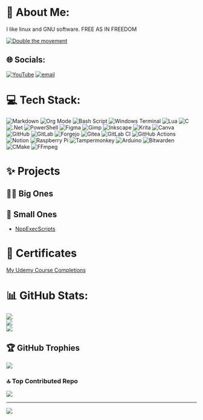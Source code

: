 # 💫 About Me:
I like linux and GNU software. FREE AS IN FREEDOM

<a href="https://u.fsf.org/friendspring19"><img src="https://static.fsf.org/nosvn/images/badges/Spring19-I-support.png" alt="Double the movement"></a>

## 🌐 Socials:
[![YouTube](https://img.shields.io/badge/YouTube-%23FF0000.svg?logo=YouTube&logoColor=white)](https://youtube.com/@UCf0TCMRwnTjEVBz5njkRNhw) [![email](https://img.shields.io/badge/Email-D14836?logo=gmail&logoColor=white)](mailto:owengrumblesny@gmail.com) 

# 💻 Tech Stack:
![Markdown](https://img.shields.io/badge/markdown-%23000000.svg?style=flat&logo=markdown&logoColor=white) ![Org Mode](https://img.shields.io/badge/orgmode-%2377AA99.svg?style=flat&logo=org&logoColor=white) ![Bash Script](https://img.shields.io/badge/bash_script-%23121011.svg?style=flat&logo=gnu-bash&logoColor=white) ![Windows Terminal](https://img.shields.io/badge/Windows%20Terminal-%234D4D4D.svg?style=flat&logo=windows-terminal&logoColor=white) ![Lua](https://img.shields.io/badge/lua-%232C2D72.svg?style=flat&logo=lua&logoColor=white) ![C](https://img.shields.io/badge/c-%2300599C.svg?style=flat&logo=c&logoColor=white) ![.Net](https://img.shields.io/badge/.NET-5C2D91?style=flat&logo=.net&logoColor=white) ![PowerShell](https://img.shields.io/badge/PowerShell-%235391FE.svg?style=flat&logo=powershell&logoColor=white) ![Figma](https://img.shields.io/badge/figma-%23F24E1E.svg?style=flat&logo=figma&logoColor=white) ![Gimp](https://img.shields.io/badge/Gimp-657D8B?style=flat&logo=gimp&logoColor=FFFFFF) ![Inkscape](https://img.shields.io/badge/Inkscape-e0e0e0?style=flat&logo=inkscape&logoColor=080A13) ![Krita](https://img.shields.io/badge/Krita-203759?style=flat&logo=krita&logoColor=EEF37B) ![Canva](https://img.shields.io/badge/Canva-%2300C4CC.svg?style=flat&logo=Canva&logoColor=white) ![GitHub](https://img.shields.io/badge/github-%23121011.svg?style=flat&logo=github&logoColor=white) ![GitLab](https://img.shields.io/badge/gitlab-%23181717.svg?style=flat&logo=gitlab&logoColor=white) ![Forgejo](https://img.shields.io/badge/forgejo-%23FB923C.svg?style=flat&logo=forgejo&logoColor=white) ![Gitea](https://img.shields.io/badge/Gitea-34495E?style=flat&logo=gitea&logoColor=5D9425) ![GitLab CI](https://img.shields.io/badge/gitlab%20CI-%23181717.svg?style=flat&logo=gitlab&logoColor=white) ![GitHub Actions](https://img.shields.io/badge/github%20actions-%232671E5.svg?style=flat&logo=githubactions&logoColor=white) ![Notion](https://img.shields.io/badge/Notion-%23000000.svg?style=flat&logo=notion&logoColor=white) ![Raspberry Pi](https://img.shields.io/badge/-Raspberry_Pi-C51A4A?style=flat&logo=Raspberry-Pi) ![Tampermonkey](https://img.shields.io/badge/tampermonkey-%2300485B.svg?style=flat&logo=tampermonkey&logoColor=white) ![Arduino](https://img.shields.io/badge/-Arduino-00979D?style=flat&logo=Arduino&logoColor=white) ![Bitwarden](https://img.shields.io/badge/bitwarden-%23175DDC.svg?style=flat&logo=bitwarden&logoColor=white) ![CMake](https://img.shields.io/badge/CMake-%23008FBA.svg?style=flat&logo=cmake&logoColor=white) ![FFmpeg](https://shields.io/badge/FFmpeg-%23171717.svg?logo=ffmpeg&style=flat&labelColor=171717&logoColor=5cb85c)

# ✨ Projects
## 👨‍🏫 Big Ones

## 👶 Small Ones
- [NppExecScripts](https://github.com/OwenGrumbles/NppExecScripts)

# 📰 Certificates 
[My Udemy Course Completions](https://gist.github.com/OwenGrumbles/f63621367d43e1a58c49e7435bf68800)

# 📊 GitHub Stats:
![](https://github-readme-stats.vercel.app/api?username=OwenGrumbles&theme=catppuccin_latte&hide_border=false&include_all_commits=true&count_private=false)<br/>
![](https://nirzak-streak-stats.vercel.app/?user=OwenGrumbles&theme=catppuccin_latte&hide_border=false)<br/>
![](https://github-readme-stats.vercel.app/api/top-langs/?username=OwenGrumbles&theme=catppuccin_latte&hide_border=false&include_all_commits=true&count_private=false&layout=compact)

## 🏆 GitHub Trophies
![](https://github-profile-trophy.vercel.app/?username=OwenGrumbles&theme=catppuccin_latte&no-frame=false&no-bg=false&margin-w=4)

### 🔝 Top Contributed Repo
![](https://github-contributor-stats.vercel.app/api?username=OwenGrumbles&limit=5&theme=dark&combine_all_yearly_contributions=true)

---
[![](https://visitcount.itsvg.in/api?id=OwenGrumbles&icon=2&color=10)](https://visitcount.itsvg.in)

<!-- Proudly created with GPRM ( https://gprm.itsvg.in ) -->

